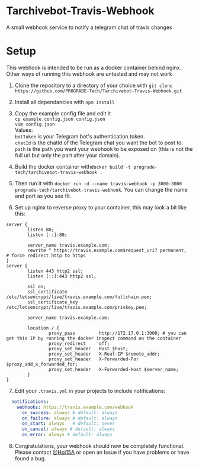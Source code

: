 # Tarchivebot-Travis-Webhook
A small webhook service to notify a telegram chat of travis changes

# Setup
This webhook is intended to be run as a docker container behind nginx.
Other ways of running this webhook are untested and may not work

1. Clone the repository to a directory of your choice with `git clone https://github.com/PROGRADE-Tech/Tarchivebot-Travis-Webhook.git`

2. Install all dependancies with `npm install`

3. Copy the example config file and edit it<br>
`cp example.config.json config.json`<br>
`vim config.json`<br>
Values:<br>
`botToken` is your Telegram bot's authentication token.<br>
`chatId` is the chatId of the Telegram chat you want the bot to post to.<br>
`path` is the path you want your webhook to be exposed on (this is not the full url but only the part after your domain).

4. Build the docker container with`docker build -t prograde-tech/tarchivebot-travis-webhook .`
5. Then run it with `docker run -d --name travis-webhook -p 3000:3000 prograde-tech/tarchivebot-travis-webhook`. You can change the name and port as you see fit.

6. Set up nginx to reverse proxy to your container, this may look a bit like this:
```
server {
        listen 80;
        listen [::]:80;

        server_name travis.example.com;
        rewrite ^ https://travis.example.com$request_uri? permanent;    # force redirect http to https
}
server {
        listen 443 http2 ssl;
        listen [::]:443 http2 ssl;

        ssl on;
        ssl_certificate /etc/letsencrypt/live/travis.example.com/fullchain.pem;
        ssl_certificate_key /etc/letsencrypt/live/travis.example.com/privkey.pem;

        server_name travis.example.com;

        location / {
                proxy_pass         http://172.17.0.1:3000; # you can get this IP by running the docker inspect command on the container
                proxy_redirect     off;
                proxy_set_header   Host $host;
                proxy_set_header   X-Real-IP $remote_addr;
                proxy_set_header   X-Forwarded-For $proxy_add_x_forwarded_for;
                proxy_set_header   X-Forwarded-Host $server_name;
        }
}
```
7. Edit your `.travis.yml` in your projects to include notifications:
```yml
  notifications:
    webhooks: https://travis.example.com/webhook
      on_success: always # default: always
      on_failure: always # default: always
      on_start: always   # default: never
      on_cancel: always # default: always
      on_error: always # default: always
```

8. Congratulations, your webhook should now be completely functional. Please contact [@Hoi15A][1] or open an Issue if you have problems or have found a bug.


[1]: https://github.com/Hoi15A
